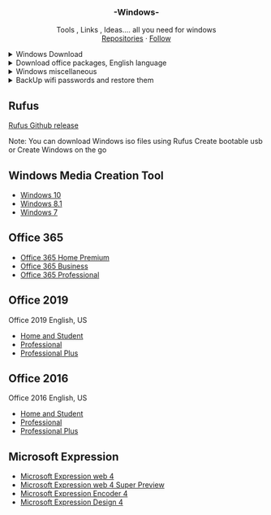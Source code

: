  <h3 align="center">-Windows-</h3>

  <p align="center">
    Tools , Links , Ideas.... all you need for windows
       <br />
    <a href="https://github.com/PrabeshRajJk?tab=repositories">Repositories</a>
    ·
    <a href="https://github.com/login?return_to=%2FPrabeshRajJk">Follow</a>
  </p>
</p>
<!-- Windows Download -->
<details close="close">
  <summary>Windows Download</summary>
     <li><a href="# Rufus"> Rufus</a></li>
  <li><a href="# Windows Media Creation Tool">Windows Media Creation Tool</a></li>
    
</details>


<!-- Office Packages -->
<details close="close">
  <summary>Download office packages, English language </summary>
  <ol>
   <li><a href="# Office 365">Office 365</a></li>
    <li><a href="# Office 2019">Office 2019</a></li>
    <li><a href="# Office 2016"> Office 2016</a></li>
  </ol>
</details>

<!-- Microsoft Expression -->
<details close="close">
  <summary> Windows miscellaneous </summary>
  <ol>Microsoft Expression</a></li>
  </ol>
</details>

<!-- WIFI -->
<details close="close">
  <summary>BackUp  wifi passwords and restore them </summary>
       <li><a href="https://raw.githubusercontent.com/PrabeshRajJk/Windows-Pre-Post-Install-tools/main/Pre%20Install/WiFi/Wifi_Profile/Export%20wifi%20from%20Windows%20in%20xml%20format.bat">Wifi Back Up</a></li>
       <li><a href="https://raw.githubusercontent.com/PrabeshRajJk/Windows-Pre-Post-Install-tools/main/Pre%20Install/WiFi/Wifi_Profile/Import%20wifi%20to%20Windows%20from%20xml%20format.bat">WiFi Restore</a></li>
      </li>
     </details>

<!-- Rufus -->
## Rufus
[Rufus Github release](https://github.com/pbatard/rufus/releases/tag/v3.15)

Note: You can download Windows iso files using Rufus 
     Create bootable usb
     or Create Windows on the go

<!-- Windows Media Creation Tool -->
## Windows Media Creation Tool
* [ Windows 10](https://www.microsoft.com/it-it/software-download/windows10?WT.mc_id=AZ-MVP-5003202)
* [ Windows 8.1 ](https://www.microsoft.com/en-US/software-download/windows8?WT.mc_id=AZ-MVP-5003202)
* [ Windows 7 ](https://www.microsoft.com/en-US/software-download/windows7?WT.mc_id=AZ-MVP-5003202)

<!-- Office 365 -->
## Office 365
* [Office 365 Home Premium](http://officecdn.microsoft.com/db/492350F6-3A01-4F97-B9C0-C7C6DDF67D60/media/en-US/O365HomePremRetail.img?WT.mc_id=AZ-MVP-5003202)
* [Office 365 Business](http://officecdn.microsoft.com/db/492350F6-3A01-4F97-B9C0-C7C6DDF67D60/media/en-US/O365BusinessRetail.img?WT.mc_id=AZ-MVP-5003202)
* [Office 365 Professional](http://officecdn.microsoft.com/db/492350F6-3A01-4F97-B9C0-C7C6DDF67D60/media/en-US/O365ProPlusRetail.img?WT.mc_id=AZ-MVP-5003202)

<!-- Office 2019 -->
## Office 2019
Office 2019 English, US 
* [ Home and Student](https://officecdn.microsoft.com/db/492350F6-3A01-4F97-B9C0-C7C6DDF67D60/media/en-US/HomeStudent2019Retail.img)
* [ Professional](https://officecdn.microsoft.com/db/492350F6-3A01-4F97-B9C0-C7C6DDF67D60/media/en-US/Professional2019Retail.img)
* [ Professional Plus](https://officecdn.microsoft.com/db/492350F6-3A01-4F97-B9C0-C7C6DDF67D60/media/en-US/ProPlus2019Retail.img)

<!-- Office 2016 -->
## Office 2016
 Office 2016 English, US 
* [ Home and Student](https://officecdn.microsoft.com/db/492350F6-3A01-4F97-B9C0-C7C6DDF67D60/media/en-US/HomeStudentRetail.img)
* [ Professional](https://officecdn.microsoft.com/db/492350F6-3A01-4F97-B9C0-C7C6DDF67D60/media/en-US/ProfessionalRetail.img)
* [ Professional Plus](https://officecdn.microsoft.com/db/492350F6-3A01-4F97-B9C0-C7C6DDF67D60/media/en-US/ProPlusRetail.img)

<!-- Microsoft Expression -->
## Microsoft Expression 
* [ Microsoft Expression web 4](https://download.microsoft.com/download/F/D/8/FD88D81D-52B5-486A-A53F-CCDB485D5258/Web_Trial_en.exe)
* [ Microsoft Expression web 4 Super Preview ](https://download.microsoft.com/download/7/9/6/796296D9-A564-4D37-AF95-3D3D47EE82E9/SuperPreview_Trial_en.exe)
* [ Microsoft Expression Encoder 4](https://download.microsoft.com/download/4/3/2/4328EFC5-4F3B-47C8-B21D-75CAD2E575C2/Encoder_en.exe)
* [ Microsoft Expression Design 4](https://download.microsoft.com/download/C/6/8/C6866D29-E373-4F3F-98F0-E80903E77852/Design_Trial_en.exe)





   
